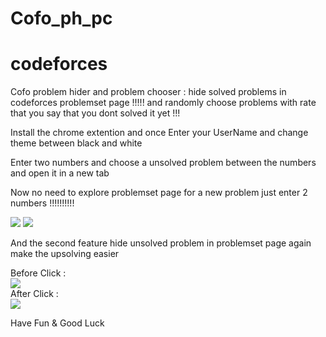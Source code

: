 # Cofo_ph_pc

# codeforces

Cofo problem hider and problem chooser : hide solved problems in codeforces problemset page !!!!! and randomly choose problems with rate that you say that you dont solved it yet !!!


Install the chrome extention and once Enter your UserName and change theme between black and white

Enter two numbers and choose a unsolved problem between the numbers and open it in a new tab

Now no need to explore problemset page for a new problem just enter 2 numbers !!!!!!!!!!

<img src="http://uupload.ir/files/2nea_screenshot_(354).png">

<img src="http://uupload.ir/files/3rsi_screenshot_(355).png">

And the second feature hide unsolved problem in problemset page again make the upsolving easier

Before Click : <br>
<img src='http://uupload.ir/files/t2tk_screenshot_(268).png'>  <br>
After Click : <br>
<img src='http://uupload.ir/files/3aee_screenshot_(269).png'>  <br>

Have Fun & Good Luck
